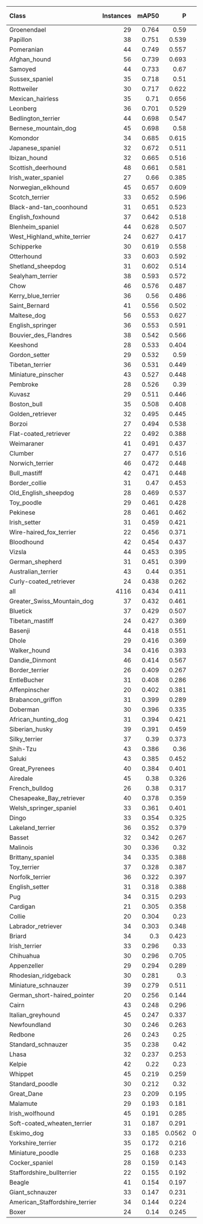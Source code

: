 | Class                          |   Instances |   mAP50 |      P |      R |   mAP50-95 |
|:-------------------------------|------------:|--------:|-------:|-------:|-----------:|
| Groenendael                    |          29 |   0.764 | 0.59   | 0.69   |      0.654 |
| Papillon                       |          38 |   0.751 | 0.539  | 0.868  |      0.653 |
| Pomeranian                     |          44 |   0.749 | 0.557  | 0.818  |      0.626 |
| Afghan_hound                   |          56 |   0.739 | 0.693  | 0.724  |      0.651 |
| Samoyed                        |          44 |   0.733 | 0.67   | 0.727  |      0.665 |
| Sussex_spaniel                 |          35 |   0.718 | 0.51   | 0.714  |      0.652 |
| Rottweiler                     |          30 |   0.717 | 0.622  | 0.7    |      0.6   |
| Mexican_hairless               |          35 |   0.71  | 0.656  | 0.714  |      0.623 |
| Leonberg                       |          36 |   0.701 | 0.529  | 0.778  |      0.611 |
| Bedlington_terrier             |          44 |   0.698 | 0.547  | 0.682  |      0.623 |
| Bernese_mountain_dog           |          45 |   0.698 | 0.58   | 0.622  |      0.588 |
| Komondor                       |          34 |   0.685 | 0.615  | 0.657  |      0.623 |
| Japanese_spaniel               |          32 |   0.672 | 0.511  | 0.719  |      0.569 |
| Ibizan_hound                   |          32 |   0.665 | 0.516  | 0.688  |      0.555 |
| Scottish_deerhound             |          48 |   0.661 | 0.581  | 0.636  |      0.581 |
| Irish_water_spaniel            |          27 |   0.66  | 0.385  | 0.815  |      0.573 |
| Norwegian_elkhound             |          45 |   0.657 | 0.609  | 0.578  |      0.599 |
| Scotch_terrier                 |          33 |   0.652 | 0.596  | 0.727  |      0.557 |
| Black-and-tan_coonhound        |          31 |   0.651 | 0.523  | 0.677  |      0.606 |
| English_foxhound               |          37 |   0.642 | 0.518  | 0.595  |      0.563 |
| Blenheim_spaniel               |          44 |   0.628 | 0.507  | 0.636  |      0.536 |
| West_Highland_white_terrier    |          24 |   0.627 | 0.417  | 0.708  |      0.519 |
| Schipperke                     |          30 |   0.619 | 0.558  | 0.667  |      0.489 |
| Otterhound                     |          33 |   0.603 | 0.592  | 0.572  |      0.535 |
| Shetland_sheepdog              |          31 |   0.602 | 0.514  | 0.613  |      0.47  |
| Sealyham_terrier               |          38 |   0.593 | 0.572  | 0.5    |      0.512 |
| Chow                           |          46 |   0.576 | 0.487  | 0.639  |      0.511 |
| Kerry_blue_terrier             |          36 |   0.56  | 0.486  | 0.778  |      0.512 |
| Saint_Bernard                  |          41 |   0.556 | 0.502  | 0.463  |      0.496 |
| Maltese_dog                    |          56 |   0.553 | 0.627  | 0.607  |      0.453 |
| English_springer               |          36 |   0.553 | 0.591  | 0.602  |      0.47  |
| Bouvier_des_Flandres           |          38 |   0.542 | 0.566  | 0.5    |      0.484 |
| Keeshond                       |          28 |   0.533 | 0.404  | 0.679  |      0.476 |
| Gordon_setter                  |          29 |   0.532 | 0.59   | 0.546  |      0.413 |
| Tibetan_terrier                |          36 |   0.531 | 0.449  | 0.453  |      0.471 |
| Miniature_pinscher             |          43 |   0.527 | 0.448  | 0.558  |      0.385 |
| Pembroke                       |          28 |   0.526 | 0.39   | 0.643  |      0.443 |
| Kuvasz                         |          29 |   0.511 | 0.446  | 0.414  |      0.466 |
| Boston_bull                    |          35 |   0.508 | 0.408  | 0.629  |      0.386 |
| Golden_retriever               |          32 |   0.495 | 0.445  | 0.375  |      0.471 |
| Borzoi                         |          27 |   0.494 | 0.538  | 0.389  |      0.432 |
| Flat-coated_retriever          |          22 |   0.492 | 0.388  | 0.577  |      0.395 |
| Weimaraner                     |          41 |   0.491 | 0.437  | 0.585  |      0.383 |
| Clumber                        |          27 |   0.477 | 0.516  | 0.552  |      0.416 |
| Norwich_terrier                |          46 |   0.472 | 0.448  | 0.587  |      0.393 |
| Bull_mastiff                   |          42 |   0.471 | 0.448  | 0.5    |      0.368 |
| Border_collie                  |          31 |   0.47  | 0.453  | 0.452  |      0.424 |
| Old_English_sheepdog           |          28 |   0.469 | 0.537  | 0.429  |      0.398 |
| Toy_poodle                     |          29 |   0.461 | 0.428  | 0.483  |      0.418 |
| Pekinese                       |          28 |   0.461 | 0.462  | 0.429  |      0.365 |
| Irish_setter                   |          31 |   0.459 | 0.421  | 0.387  |      0.398 |
| Wire-haired_fox_terrier        |          22 |   0.456 | 0.371  | 0.409  |      0.424 |
| Bloodhound                     |          42 |   0.454 | 0.437  | 0.405  |      0.394 |
| Vizsla                         |          44 |   0.453 | 0.395  | 0.545  |      0.4   |
| German_shepherd                |          31 |   0.451 | 0.399  | 0.484  |      0.409 |
| Australian_terrier             |          43 |   0.44  | 0.351  | 0.512  |      0.359 |
| Curly-coated_retriever         |          24 |   0.438 | 0.262  | 0.429  |      0.403 |
| all                            |        4116 |   0.434 | 0.411  | 0.455  |      0.371 |
| Greater_Swiss_Mountain_dog     |          37 |   0.432 | 0.461  | 0.622  |      0.354 |
| Bluetick                       |          37 |   0.429 | 0.507  | 0.405  |      0.363 |
| Tibetan_mastiff                |          24 |   0.427 | 0.369  | 0.458  |      0.385 |
| Basenji                        |          44 |   0.418 | 0.551  | 0.531  |      0.328 |
| Dhole                          |          29 |   0.416 | 0.369  | 0.448  |      0.324 |
| Walker_hound                   |          34 |   0.416 | 0.393  | 0.382  |      0.369 |
| Dandie_Dinmont                 |          46 |   0.414 | 0.567  | 0.314  |      0.346 |
| Border_terrier                 |          26 |   0.409 | 0.267  | 0.713  |      0.294 |
| EntleBucher                    |          31 |   0.408 | 0.286  | 0.581  |      0.384 |
| Affenpinscher                  |          20 |   0.402 | 0.381  | 0.45   |      0.346 |
| Brabancon_griffon              |          31 |   0.399 | 0.289  | 0.516  |      0.341 |
| Doberman                       |          30 |   0.396 | 0.335  | 0.4    |      0.308 |
| African_hunting_dog            |          31 |   0.394 | 0.421  | 0.452  |      0.32  |
| Siberian_husky                 |          39 |   0.391 | 0.459  | 0.41   |      0.352 |
| Silky_terrier                  |          37 |   0.39  | 0.373  | 0.432  |      0.339 |
| Shih-Tzu                       |          43 |   0.386 | 0.36   | 0.488  |      0.32  |
| Saluki                         |          43 |   0.385 | 0.452  | 0.419  |      0.331 |
| Great_Pyrenees                 |          40 |   0.384 | 0.401  | 0.375  |      0.319 |
| Airedale                       |          45 |   0.38  | 0.326  | 0.463  |      0.326 |
| French_bulldog                 |          26 |   0.38  | 0.317  | 0.385  |      0.323 |
| Chesapeake_Bay_retriever       |          40 |   0.378 | 0.359  | 0.425  |      0.313 |
| Welsh_springer_spaniel         |          33 |   0.361 | 0.401  | 0.427  |      0.32  |
| Dingo                          |          33 |   0.354 | 0.325  | 0.394  |      0.288 |
| Lakeland_terrier               |          36 |   0.352 | 0.379  | 0.389  |      0.316 |
| Basset                         |          32 |   0.342 | 0.267  | 0.251  |      0.281 |
| Malinois                       |          30 |   0.336 | 0.32   | 0.4    |      0.307 |
| Brittany_spaniel               |          34 |   0.335 | 0.388  | 0.206  |      0.292 |
| Toy_terrier                    |          37 |   0.328 | 0.387  | 0.405  |      0.269 |
| Norfolk_terrier                |          36 |   0.322 | 0.397  | 0.33   |      0.285 |
| English_setter                 |          31 |   0.318 | 0.388  | 0.226  |      0.273 |
| Pug                            |          34 |   0.315 | 0.293  | 0.412  |      0.26  |
| Cardigan                       |          21 |   0.305 | 0.358  | 0.286  |      0.252 |
| Collie                         |          20 |   0.304 | 0.23   | 0.35   |      0.283 |
| Labrador_retriever             |          34 |   0.303 | 0.348  | 0.294  |      0.246 |
| Briard                         |          34 |   0.3   | 0.423  | 0.235  |      0.263 |
| Irish_terrier                  |          33 |   0.296 | 0.33   | 0.485  |      0.255 |
| Chihuahua                      |          30 |   0.296 | 0.705  | 0.167  |      0.235 |
| Appenzeller                    |          29 |   0.294 | 0.289  | 0.365  |      0.247 |
| Rhodesian_ridgeback            |          30 |   0.281 | 0.3    | 0.367  |      0.235 |
| Miniature_schnauzer            |          39 |   0.279 | 0.511  | 0.107  |      0.236 |
| German_short-haired_pointer    |          20 |   0.256 | 0.144  | 0.4    |      0.244 |
| Cairn                          |          43 |   0.248 | 0.296  | 0.326  |      0.216 |
| Italian_greyhound              |          45 |   0.247 | 0.337  | 0.244  |      0.189 |
| Newfoundland                   |          30 |   0.246 | 0.263  | 0.3    |      0.23  |
| Redbone                        |          26 |   0.243 | 0.25   | 0.308  |      0.176 |
| Standard_schnauzer             |          35 |   0.238 | 0.42   | 0.171  |      0.224 |
| Lhasa                          |          32 |   0.237 | 0.253  | 0.375  |      0.21  |
| Kelpie                         |          42 |   0.22  | 0.23   | 0.143  |      0.194 |
| Whippet                        |          45 |   0.219 | 0.259  | 0.2    |      0.167 |
| Standard_poodle                |          30 |   0.212 | 0.32   | 0.167  |      0.174 |
| Great_Dane                     |          23 |   0.209 | 0.195  | 0.174  |      0.157 |
| Malamute                       |          29 |   0.193 | 0.181  | 0.207  |      0.155 |
| Irish_wolfhound                |          45 |   0.191 | 0.285  | 0.222  |      0.144 |
| Soft-coated_wheaten_terrier    |          31 |   0.187 | 0.291  | 0.194  |      0.13  |
| Eskimo_dog                     |          33 |   0.185 | 0.0562 | 0.0303 |      0.154 |
| Yorkshire_terrier              |          35 |   0.172 | 0.216  | 0.229  |      0.141 |
| Miniature_poodle               |          25 |   0.168 | 0.233  | 0.28   |      0.154 |
| Cocker_spaniel                 |          28 |   0.159 | 0.143  | 0.107  |      0.141 |
| Staffordshire_bullterrier      |          22 |   0.155 | 0.192  | 0.273  |      0.125 |
| Beagle                         |          41 |   0.154 | 0.197  | 0.146  |      0.119 |
| Giant_schnauzer                |          33 |   0.147 | 0.231  | 0.121  |      0.132 |
| American_Staffordshire_terrier |          34 |   0.144 | 0.224  | 0.118  |      0.123 |
| Boxer                          |          24 |   0.14  | 0.245  | 0.25   |      0.121 |